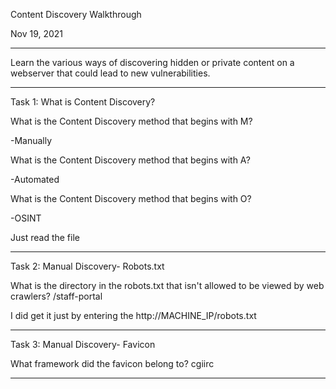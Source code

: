 Content Discovery Walkthrough

Nov 19, 2021

---------------------------------------------

Learn the various ways of discovering hidden or private content on a webserver that could lead to new vulnerabilities.

---------------------------------------------

Task 1: What is Content Discovery?

What is the Content Discovery method that begins with M?

-Manually

What is the Content Discovery method that begins with A?

-Automated

What is the Content Discovery method that begins with O?

-OSINT

Just read the file

---------------------------------------------

Task 2: Manual Discovery- Robots.txt

What is the directory in the robots.txt that isn't allowed to be viewed by web crawlers?
/staff-portal

I did get it just by entering the http://MACHINE_IP/robots.txt

---------------------------------------------

Task 3: Manual Discovery- Favicon

What framework did the favicon belong to?
cgiirc


---------------------------------------------


